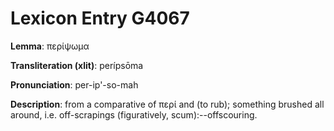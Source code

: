 # Lexicon Entry G4067

**Lemma**: περίψωμα

**Transliteration (xlit)**: perípsōma

**Pronunciation**: per-ip'-so-mah

**Description**:
from a comparative of περί and  (to rub); something brushed all around, i.e. off-scrapings (figuratively, scum):--offscouring.
